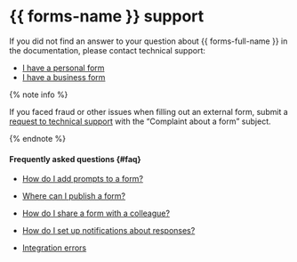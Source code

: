 # {{ forms-name }} support

If you did not find an answer to your question about {{ forms-full-name }} in the documentation, please contact technical support:
* [I have a personal form](https://forms.yandex.ru/surveys/6769/)
* [I have a business form](https://support.cloud.yandex.ru/?referral=forms)

{% note info %}

If you faced fraud or other issues when filling out an external form, submit a [request to technical support](https://forms.yandex.ru/surveys/6769/) with the <q>Complaint about a form</q> subject.

{% endnote %}


#### Frequently asked questions {#faq}

* [How do I add prompts to a form?](./add-questions.md)

* [Where can I publish a form?](./publish.md)

* [How do I share a form with a colleague?](./access.md)

* [How do I set up notifications about responses?](./notifications.md)

* [Integration errors](./notifications.md#status)
